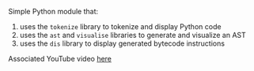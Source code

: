 Simple Python module that:
1. uses the `tokenize` library to tokenize and display Python code
2. uses the `ast` and `visualise` libraries to generate and visualize an AST
3. uses the `dis` library to display generated bytecode instructions

Associated YouTube video [here](https://www.youtube.com/watch?v=LgGY3AzsKQ4)
